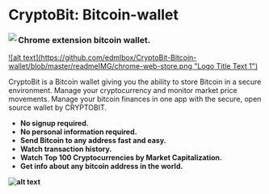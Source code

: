 # CryptoBit: Bitcoin-wallet

<img align="left" src="https://github.com/edmlbox/CryptoBit-Bitcoin-wallet/blob/master/readmeIMG/home.jpg">

<h3>Chrome extension bitcoin wallet.</h3>

<a href='https://chrome.google.com/webstore/detail/cryptobit-bitcoin-wallet/ckpaelocniggkheibcacecnmmlmeodfa'>
![alt text](https://github.com/edmlbox/CryptoBit-Bitcoin-wallet/blob/master/readmeIMG/chrome-web-store.png "Logo Title Text 1")
</a>

<p>CryptoBit is a Bitcoin wallet giving you the ability to store Bitcoin in a secure environment. 
Manage your cryptocurrency and monitor market price movements. 
Manage your bitcoin finances in one app with the secure, open source wallet by CRYPTOBIT.  </p>

<ul>
  <li><strong>No signup required.<strong></li>
  <li><strong>No personal information required.</strong> </li>
    <li>Send Bitcoin to any address fast and easy.</li>
  <li>Watch transaction history.</li>
      <li>Watch Top 100 Cryptocurrencies by Market Capitalization.</li>
  <li>Get info about any bitcoin address in the world.</li>
</ul>
  

  ![alt text](https://github.com/edmlbox/CryptoBit-Bitcoin-wallet/blob/master/readmeIMG/one.jpg "Logo Title Text 1")


